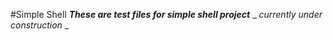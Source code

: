 #Simple Shell
**_These are test files for simple shell project_**
\_ _currently under construction_ \_
